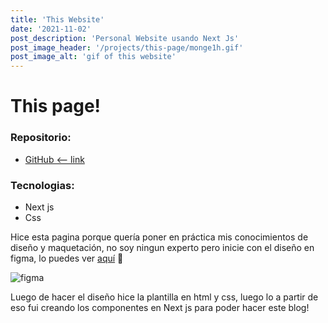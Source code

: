 ```yaml
---
title: 'This Website'
date: '2021-11-02'
post_description: 'Personal Website usando Next Js'
post_image_header: '/projects/this-page/monge1h.gif'
post_image_alt: 'gif of this website'
---
```

# This page!
### Repositorio:

- [GitHub <-- link](https://github.com/Monge1h/monge1h.com)

### Tecnologias:

- Next js
- Css

Hice esta pagina porque quería poner en práctica mis conocimientos de diseño y maquetación, no soy ningun experto pero inicie con el diseño en figma, lo puedes ver [aquí](https://www.figma.com/file/bIykHp4bm9rKsOhhONHjGy/paginaweb?node-id=0%3A1) 👀

![figma](/projects/this-page/figma.png)

Luego de hacer el diseño hice la plantilla en html y css, luego lo a partir de eso fui creando los componentes en Next js para poder hacer este blog!